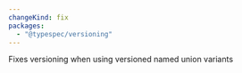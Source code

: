 ```yaml
---
changeKind: fix
packages:
  - "@typespec/versioning"
---
```


Fixes versioning when using versioned named union variants
